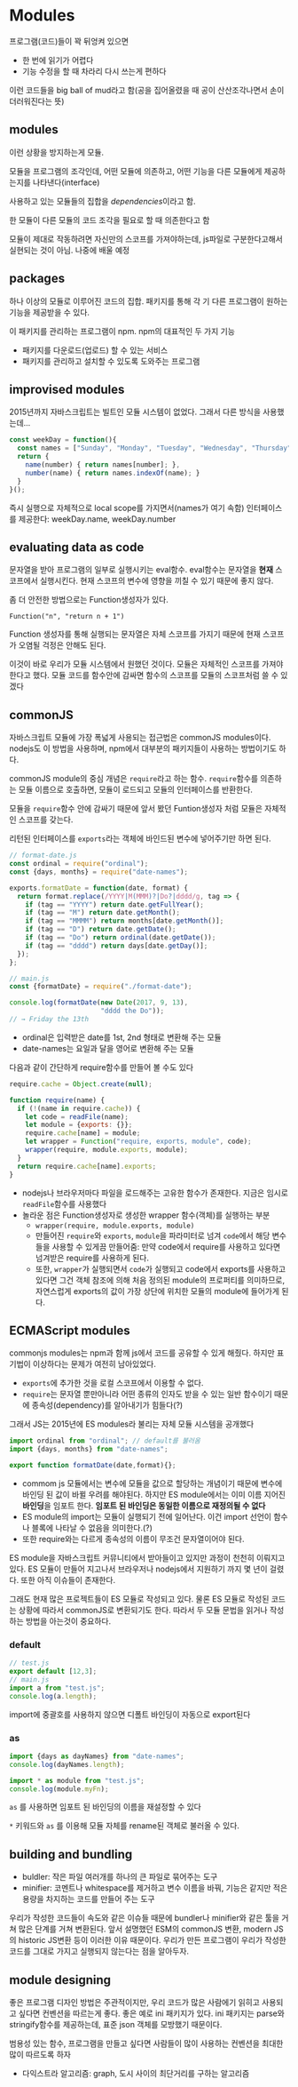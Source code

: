 # Modules

프로그램(코드)들이 꽉 뒤엉켜 있으면

* 한 번에 읽기가 어렵다
* 기능 수정을 할 때 차라리 다시 쓰는게 편하다

이런 코드들을 big ball of mud라고 함(공을 집어올렸을 때 공이 산산조각나면서 손이 더러워진다는 뜻)



## modules

이런 상황을 방지하는게 모듈.

모듈을 프로그램의 조각인데, 어떤 모듈에 의존하고, 어떤 기능을 다른 모듈에게 제공하는지를 나타낸다(interface)

사용하고 있는 모듈들의 집합을 *dependencies*이라고 함.

한 모듈이 다른 모듈의 코드 조각을 필요로 할 때 의존한다고 함

모듈이 제대로 작동하려면 자신만의 스코프를 가져야하는데, js파일로 구분한다고해서 실현되는 것이 아님. 나중에 배울 예정



## packages

하나 이상의 모듈로 이루어진 코드의 집합. 패키지를 통해 각 기 다른 프로그램이 원하는 기능을 제공받을 수 있다.

이 패키지를 관리하는 프로그램이 npm. npm의 대표적인 두 가지 기능

* 패키지를 다운로드(업로드) 할 수 있는 서비스
* 패키지를 관리하고 설치할 수 있도록 도와주는 프로그램



## improvised modules

2015년까지 자바스크립트는 빌트인 모듈 시스템이 없었다. 그래서 다른 방식을 사용했는데...

```javascript
const weekDay = function(){
  const names = ["Sunday", "Monday", "Tuesday", "Wednesday", "Thursday", "Friday", "Saturday"];
  return {
    name(number) { return names[number]; },
    number(name) { return names.indexOf(name); }
  }
}();
```

즉시 실행으로 자체적으로 local scope를 가지면서(names가 여기 속함) 인터페이스를 제공한다: weekDay.name, weekDay.number





## evaluating data as code

문자열을 받아 프로그램의 일부로 실행시키는 eval함수. eval함수는 문자열을 **현재** 스코프에서 실행시킨다. 현재 스코프의 변수에 영향을 끼칠 수 있기 때문에 좋지 않다.



좀 더 안전한 방법으로는 Function생성자가 있다.

`Function("n", "return n + 1")`

Function 생성자를 통해 실행되는 문자열은 자체 스코프를 가지기 때문에 현재 스코프가 오염될 걱정은 안해도 된다. 

이것이 바로 우리가 모듈 시스템에서 원했던 것이다. 모듈은 자체적인 스코프를 가져야 한다고 했다. 모듈 코드를 함수안에 감싸면 함수의 스코프를 모듈의 스코프처럼 쓸 수 있겠다



## commonJS

자바스크립트 모듈에 가장 폭넓게 사용되는 접근법은 commonJS modules이다. nodejs도 이 방법을 사용하며, npm에서 대부분의 패키지들이 사용하는 방법이기도 하다.

commonJS module의 중심 개념은 `require`라고 하는 함수. `require`함수를 의존하는 모듈 이름으로 호출하면, 모듈이 로드되고 모듈의 인터페이스를 반환한다.

모듈을 `require`함수 안에 감싸기 때문에 앞서 봤던 Funtion생성자 처럼 모듈은 자체적인 스코프를 갖는다.

리턴된 인터페이스를 `exports`라는 객체에 바인드된 변수에 넣어주기만 하면 된다.



```javascript
// format-date.js
const ordinal = require("ordinal");
const {days, months} = require("date-names");

exports.formatDate = function(date, format) {
  return format.replace(/YYYY|M(MMM)?|Do?|dddd/g, tag => {
    if (tag == "YYYY") return date.getFullYear();
    if (tag == "M") return date.getMonth();
    if (tag == "MMMM") return months[date.getMonth()];
    if (tag == "D") return date.getDate();
    if (tag == "Do") return ordinal(date.getDate());
    if (tag == "dddd") return days[date.getDay()];
  });
};
```

```javascript
// main.js
const {formatDate} = require("./format-date");

console.log(formatDate(new Date(2017, 9, 13),
                       "dddd the Do"));
// → Friday the 13th
```

- ordinal은 입력받은 date를 1st, 2nd 형태로 변환해 주는 모듈
- date-names는 요일과 달을 영어로 변환해 주는 모듈



다음과 같이 간단하게 require함수를 만들어 볼 수도 있다

```javascript
require.cache = Object.create(null);

function require(name) {
  if (!(name in require.cache)) {
    let code = readFile(name);
    let module = {exports: {}};
    require.cache[name] = module;
    let wrapper = Function("require, exports, module", code);
    wrapper(require, module.exports, module);
  }
  return require.cache[name].exports;
}
```

* nodejs나 브라우저마다 파일을 로드해주는 고유한 함수가 존재한다. 지금은 임시로 `readFile`함수를 사용했다
* 놀라운 점은 Function생성자로 생성한 wrapper 함수(객체)를 실행하는 부분
  * `wrapper(require, module.exports, module)`
  * 만들어진 `require`와 `exports`, `module`을 파라미터로 넘겨 `code`에서 해당 변수들을 사용할 수 있게끔 만들어줌: 만약 code에서 require를 사용하고 있다면 넘겨받은 require를 사용하게 된다.
  * 또한, `wrapper`가 실행되면서 `code`가 실행되고 code에서 exports를 사용하고 있다면 그건 객체 참조에 의해 처음 정의된 module의 프로퍼티를 의미하므로, 자연스럽게 exports의 값이 가장 상단에 위치한 모듈의 module에 들어가게 된다.





## ECMAScript modules

commonjs modules는 npm과 함께 js에서 코드를 공유할 수 있게 해줬다. 하지만 표기법이 이상하다는 문제가 여전히 남아있었다.

* `exports`에 추가한 것을 로컬 스코프에서 이용할 수 없다.
* `require`는 문자열 뿐만아니라 어떤 종류의 인자도 받을 수 있는 일반 함수이기 때문에 종속성(dependency)를 알아내기가 힘들다(?)



그래서 JS는 2015년에 ES modules라 불리는 자체 모듈 시스템을 공개했다

```javascript
import ordinal from "ordinal"; // default를 불러옴
import {days, months} from "date-names";

export function formatDate(date,format){};
```

* commom js 모듈에서는 변수에 모듈을 값으로 할당하는 개념이기 때문에 변수에 바인딩 된 값이 바뀔 우려를 해야된다. 하지만 ES module에서는 이미 이름 지어진 **바인딩**을 임포트 한다. **임포트 된 바인딩은 동일한 이름으로 재정의될 수 없다**
* ES module의 import는 모듈이 실행되기 전에 일어난다. 이건 import 선언이 함수나 블록에 나타날 수 없음을 의미한다.(?)
* 또한 require와는 다르게 종속성의 이름이 무조건 문자열이어야 된다.



ES module을 자바스크립트 커뮤니티에서 받아들이고 있지만 과정이 천천히 이뤄지고 있다. ES 모듈이 만들어 지고나서 브라우저나 nodejs에서 지원하기 까지 몇 년이 걸렸다. 또한 아직 이슈들이 존재한다.

그래도 현재 많은 프로젝트들이 ES 모듈로 작성되고 있다. 물론 ES 모듈로 작성된 코드는 상황에 따라서 commonJS로 변환되기도 한다. 따라서 두 모듈 문법을 읽거나 작성하는 방법을 아는것이 중요하다.



### default

```javascript
// test.js
export default [12,3];
// main.js
import a from "test.js";
console.log(a.length);
```

import에 중괄호를 사용하지 않으면 디폴트 바인딩이 자동으로 export된다



### as

```javascript
import {days as dayNames} from "date-names";
console.log(dayNames.length);

import * as module from "test.js";
console.log(module.myFn);
```

`as` 를 사용하면 임포트 된 바인딩의 이름을 재설정할 수 있다

`*` 키워드와 `as` 를 이용해 모듈 자체를 rename된 객체로 불러올 수 있다.



## building and bundling

* buldler: 작은 파일 여러개를 하나의 큰 파일로 묶어주는 도구
* minifier: 코멘트나 whitespace를 제거하고 변수 이름을 바꿔, 기능은 같지만 적은 용량을 차지하는 코드를 만들어 주는 도구

우리가 작성한 코드들이 속도와 같은 이슈들 때문에 bundler나 minifier와 같은 툴을 거쳐 많은 단계를 거쳐 변환된다. 앞서 설명했던 ESM의 commonJS 변환, modern JS의 historic JS변환 등이 이러한 이유 때문이다. 우리가 만든 프로그램이 우리가 작성한 코드를 그대로 가지고 실행되지 않는다는 점을 알아두자.



## module designing

좋은 프로그램 디자인 방법은 주관적이지만, 우리 코드가 많은 사람에기 읽히고 사용되고 싶다면 컨벤션을 따르는게 좋다. 좋은 예로 ini 패키지가 있다. ini 패키지는 parse와 stringify함수를 제공하는데, 표준 json 객체를 모방했기 때문이다.

범용성 있는 함수, 프로그램을 만들고 싶다면 사람들이 많이 사용하는 컨벤션을 최대한 많이 따르도록 하자

* 다익스트라 알고리즘: graph, 도시 사이의 최단거리를 구하는 알고리즘
